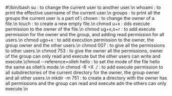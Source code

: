 #!/bin/bash
su : to change the current user to another user.\n whoami : to print the effective username of the current user.\n groups : to print all the groups the current user is a part of.\ chown : to  change the owner of a file.\n touch : to create a new empty file.\n chmod u+x : dds execute permission to the owner of the file.\n chmod ug+x,o+r : to add execute permission for the owner and the group, and adding read permission for all users.\n chmod ugo+x : to add execution permission to the owner, the group owner and the other users.\n chmod 007 : to give all the permissions to other users.\n chmod 753 : to give the owner all the permissions, owner of the group can only read and execute but the other users can write and execute.\chmod  --reference=olleh hello : to set the mode of the file hello the same as olleh’s mode.\n chmod -R +X ./ : to add execute permission to all subdirectories of the current directory for the owner, the group owner and all other users.\n mkdir -m 751 : to create a directory with the owner has all permissions and the group can read and execute adn the others can only execute.\n  
